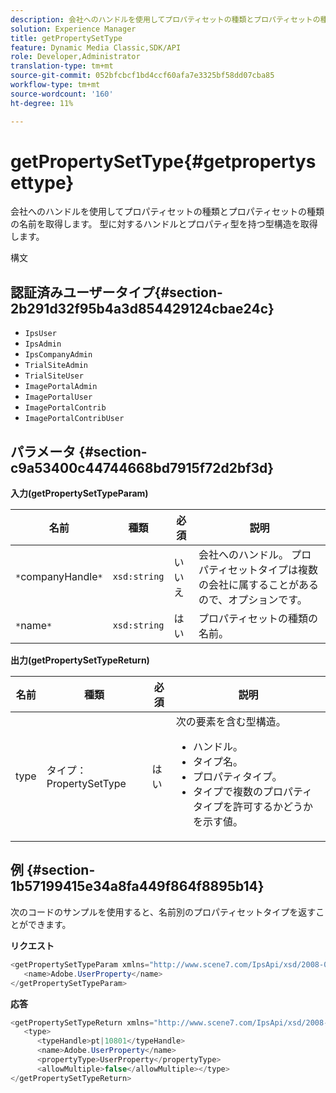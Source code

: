 ```yaml
---
description: 会社へのハンドルを使用してプロパティセットの種類とプロパティセットの種類の名前を取得します。 型に対するハンドルとプロパティ型を持つ型構造を取得します。
solution: Experience Manager
title: getPropertySetType
feature: Dynamic Media Classic,SDK/API
role: Developer,Administrator
translation-type: tm+mt
source-git-commit: 052bfcbcf1bd4ccf60afa7e3325bf58dd07cba85
workflow-type: tm+mt
source-wordcount: '160'
ht-degree: 11%

---
```



# getPropertySetType{#getpropertysettype}

会社へのハンドルを使用してプロパティセットの種類とプロパティセットの種類の名前を取得します。 型に対するハンドルとプロパティ型を持つ型構造を取得します。

構文

## 認証済みユーザータイプ{#section-2b291d32f95b4a3d854429124cbae24c}

* `IpsUser`
* `IpsAdmin`
* `IpsCompanyAdmin`
* `TrialSiteAdmin`
* `TrialSiteUser`
* `ImagePortalAdmin`
* `ImagePortalUser`
* `ImagePortalContrib`
* `ImagePortalContribUser`

## パラメータ {#section-c9a53400c44744668bd7915f72d2bf3d}

**入力(getPropertySetTypeParam)**

| 名前 | 種類 | 必須 | 説明 |
|---|---|---|---|
| `*`companyHandle`*` | `xsd:string` | いいえ | 会社へのハンドル。 プロパティセットタイプは複数の会社に属することがあるので、オプションです。 |
| `*`name`*` | `xsd:string` | はい | プロパティセットの種類の名前。 |

**出力(getPropertySetTypeReturn)**

<table id="table_F2724F6B706C4F658AED99290E29F3E6"> 
 <thead> 
  <tr> 
   <th colname="col1" class="entry"> 名前 </th> 
   <th colname="col2" class="entry"> 種類 </th> 
   <th colname="col3" class="entry"> 必須 </th> 
   <th colname="col4" class="entry"> 説明 </th> 
  </tr> 
 </thead>
 <tbody> 
  <tr> 
   <td colname="col1"> <span class="codeph"> <span class="varname"> type</span> </span> </td> 
   <td colname="col2"> <span class="codeph"> タイプ：PropertySetType</span> </td> 
   <td colname="col3"> はい </td> 
   <td colname="col4">次の要素を含む型構造。 
    <ul id="ul_FC028882124D4CD6870A076CBFB80333"> 
     <li id="li_9F36539C51ED48EDBECCD6A07A4FDD4A">ハンドル。 </li> 
     <li id="li_6004406A0D1341648A714FF3C61E4004">タイプ名。 </li> 
     <li id="li_29F6CA9D8B134ED3B10B6BDBB41BF607">プロパティタイプ。 </li> 
     <li id="li_A2354354541A4F1AB7234F65F2B61A40">タイプで複数のプロパティタイプを許可するかどうかを示す値。 </li> 
    </ul> </td> 
  </tr> 
 </tbody> 
</table>

## 例 {#section-1b57199415e34a8fa449f864f8895b14}

次のコードのサンプルを使用すると、名前別のプロパティセットタイプを返すことができます。

**リクエスト**

```java
<getPropertySetTypeParam xmlns="http://www.scene7.com/IpsApi/xsd/2008-01-15">
   <name>Adobe.UserProperty</name>
</getPropertySetTypeParam>
```

**応答**

```java
<getPropertySetTypeReturn xmlns="http://www.scene7.com/IpsApi/xsd/2008-01-15">
   <type>
      <typeHandle>pt|10801</typeHandle>
      <name>Adobe.UserProperty</name>
      <propertyType>UserProperty</propertyType>
      <allowMultiple>false</allowMultiple></type>
</getPropertySetTypeReturn>
```

